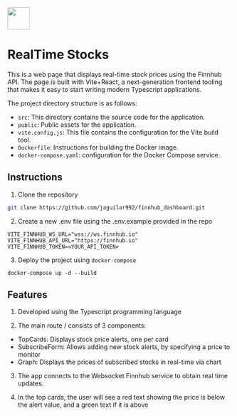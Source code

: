 <img src="https://cdn-icons-png.flaticon.com/512/2285/2285545.png" width="50px"/>

# RealTime Stocks

This is a web page that displays real-time stock prices using the Finnhub API. The page is built with Vite+React, a next-generation frontend tooling that makes it easy to start writing modern Typescript applications.

The project directory structure is as follows:

- `src`: This directory contains the source code for the application.
- `public`: Public assets for the application.
- `vite.config.js`: This file contains the configuration for the Vite build tool.
- `Dockerfile`: Instructions for building the Docker image.
- `docker-compose.yaml`: configuration for the Docker Compose service.

## Instructions
1. Clone the repository
``` bash
git clone https://github.com/jaguilar992/finnhub_dashboard.git
```
2. Create a new .env file using the .env.example provided in the repo
```
VITE_FINNHUB_WS_URL="wss://ws.finnhub.io"
VITE_FINNHUB_API_URL="https://finnhub.io"
VITE_FINNHUB_TOKEN=<YOUR_API_TOKEN>
```
3. Deploy the project using `docker-compose`
```
docker-compose up -d --build
```

## Features
1. Developed using the Typescript programming language

2. The main route / consists of 3 components:
* TopCards: Displays stock price alerts, one per card
* SubscribeForm: Allows adding new stock alerts, by specifying a price to monitor
* Graph: Displays the prices of subscribed stocks in real-time via chart

3. The app connects to the Websocket Finnhub service to obtain real time updates.

4. In the top cards, the user will see a red text showing the price is below the alert value, and a green text if it is above
